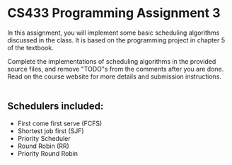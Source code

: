 # CS433 Programming Assignment 3

In this assignment, you will implement some basic scheduling algorithms discussed in the class. It is based on the programming project in chapter 5 of the textbook. 

Complete the implementations of scheduling algorithms in the provided source files, and remove "TODO"s from the comments after you are done. Read on the course website for more details and submission instructions.
<br>
<br>

## Schedulers included:
- First come first serve (FCFS)
- Shortest job first (SJF)
- Priority Scheduler
- Round Robin (RR)
- Priority Round Robin